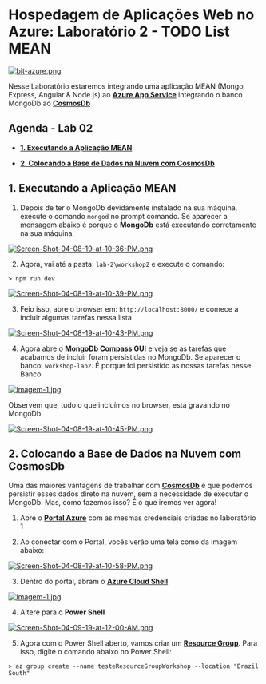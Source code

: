 # Hospedagem de Aplicações Web no Azure: Laboratório 2 - TODO List MEAN

[![bit-azure.png](https://i.postimg.cc/ZKwS8SHj/bit-azure.png)](https://postimg.cc/vcxkyCp6)

Nesse Laboratório estaremos integrando uma aplicação MEAN (Mongo, Express, Angular & Node.js) ao **[Azure App Service](https://aka.ms/AA4qm7c)** integrando o banco MongoDb ao **[CosmosDb](https://aka.ms/AA4qm7e)**

## Agenda - Lab 02

- **[1. Executando a Aplicação MEAN](#1-executando-a-aplicação-mean)**

- **[2. Colocando a Base de Dados na Nuvem com CosmosDb](#2-colocando-a-base-de-dados-na-nuvem-com-cosmosdb)**


## 1. Executando a Aplicação MEAN

1. Depois de ter o MongoDb devidamente instalado na sua máquina, execute o comando `mongod` no prompt comando. Se aparecer a mensagem abaixo é porque o **MongoDb** está executando corretamente na sua máquina.

[![Screen-Shot-04-08-19-at-10-36-PM.png](https://i.postimg.cc/j2C6TPkJ/Screen-Shot-04-08-19-at-10-36-PM.png)](https://postimg.cc/rRXRC0T8)

2. Agora, vai até a pasta: `lab-2\workshop2` e execute o comando: 

```
> npm run dev
```

[![Screen-Shot-04-08-19-at-10-39-PM.png](https://i.postimg.cc/d04T0DCR/Screen-Shot-04-08-19-at-10-39-PM.png)](https://postimg.cc/hJQGyDph)

3. Feio isso, abre o browser em: `http://localhost:8000/` e comece a incluir algumas tarefas nessa lista

[![Screen-Shot-04-08-19-at-10-43-PM.png](https://i.postimg.cc/QMHWHhJR/Screen-Shot-04-08-19-at-10-43-PM.png)](https://postimg.cc/qtH7FfYL)

4. Agora abre o **[MongoDb Compass GUI](https://www.mongodb.com/download-center/compass)** e veja se as tarefas que acabamos de incluir foram persistidas no MongoDb. Se aparecer o banco: `workshop-lab2`. É porque foi persistido as nossas tarefas nesse Banco

[![imagem-1.jpg](https://i.postimg.cc/J76VQ8NT/imagem-1.jpg)](https://postimg.cc/xqz40WFH)

Observem que, tudo o que incluímos no browser, está gravando no MongoDb

[![Screen-Shot-04-08-19-at-10-45-PM.png](https://i.postimg.cc/q7XW6HBx/Screen-Shot-04-08-19-at-10-45-PM.png)](https://postimg.cc/67qMFSv8)


## 2. Colocando a Base de Dados na Nuvem com CosmosDb

Uma das maiores vantagens de trabalhar com **[CosmosDb](https://aka.ms/AA4qm7e)** é que podemos persistir esses dados direto na nuvem, sem a necessidade de executar o MongoDb. Mas, como fazemos isso? É o que iremos ver agora!

1. Abre o **[Portal Azure](https://aka.ms/AA4qm7a)** com as mesmas credenciais criadas no laboratório 1

2. Ao conectar com o Portal, vocês verão uma tela como da imagem abaixo:

[![Screen-Shot-04-08-19-at-10-58-PM.png](https://i.postimg.cc/Gp6w1xpZ/Screen-Shot-04-08-19-at-10-58-PM.png)](https://postimg.cc/VS9HqMnR)

3. Dentro do portal, abram o **[Azure Cloud Shell](https://aka.ms/AA4q1kr)**

[![imagem-1.jpg](https://i.postimg.cc/pVhY0N3W/imagem-1.jpg)](https://postimg.cc/yWKZdGVt)

4. Altere para o **Power Shell**

[![Screen-Shot-04-09-19-at-12-00-AM.png](https://i.postimg.cc/x878BFZB/Screen-Shot-04-09-19-at-12-00-AM.png)](https://postimg.cc/xNv9zgnP)

5. Agora com o Power Shell aberto, vamos criar um **[Resource Group](https://aka.ms/AA4qh09)**. Para isso, digite o comando abaixo no Power Shell:

```
> az group create --name testeResourceGroupWorkshop --location "Brazil South"
``` 









